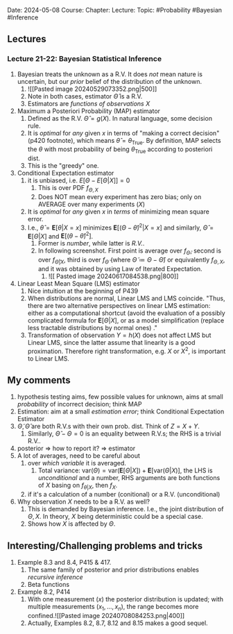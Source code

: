 Date: 2024-05-08
Course:
Chapter: 
Lecture: 
Topic: #Probability #Bayesian #Inference 

## Lectures
### Lecture 21-22: Bayesian Statistical Inference
1. Bayesian treats the unknown as a R.V. It does *not* mean nature is uncertain, but our *prior* belief of the distribution of the unknown.
	1. ![[Pasted image 20240529073352.png|500]]
	2. Note in both cases, estimator $\hat{\Theta}$ is a R.V. 
	3. Estimators are *functions of observations $X$*
2. Maximum a Posteriori Probability (MAP) estimator
	1. Defined as the R.V. $\hat{\Theta}=g(X)$. In natural language, some decision rule. 
	2. It is *optimal* for *any* given $x$ in terms of "making a correct decision" (p420 footnote), which means $\hat{\theta}=\theta_{\text{True}}$. By definition, MAP selects the $\theta$ with most probability of being $\theta_{\text{True}}$ according to posteriori dist. 
	3. This is the "greedy" one.
3. Conditional Expectation estimator
	1. it is unbiased, i.e. $E[\Theta - E[\Theta|X]]=0$
		1. This is over PDF $f_{\Theta, X}$
		2. Does NOT mean every experiment has zero bias; only on AVERAGE over many experiments ($X$)
	2. It is *optimal* for *any* given $x$ in *terms* of minimizing mean square error.
	3. I.e., $\hat{\theta} = \mathbf{E}[\theta|X=x]$ minimizes $\mathbf{E}[(\Theta - \hat{\theta})^2|X=x]$ and similarly, $\hat{\Theta} = \mathbf{E}[\Theta|X]$ and $\mathbf{E}[(\theta - \hat{\theta})^2]$.
		1. Former is *number*, while latter is *R.V.*.
		2. In following screenshot. First point is average over $f_{\tilde{\Theta}}$, second is over $f_{\tilde{\Theta}|X}$, third is over $f_{\tilde{\Theta}}$ (where $\tilde{\Theta}\coloneqq \Theta - \hat{\Theta}$) or equivalently $f_{\Theta, X}$, and it was obtained by using Law of Iterated Expectation. 
			1. ![[ Pasted image 20240617084538.png|800]]
4. Linear Least Mean Square (LMS) estimator
	1. Nice intuition at the beginning of P439
	2. When distributions are normal, Linear LMS and LMS coincide. "Thus, there are two alternative perspectives on linear LMS estimation: either as a computational shortcut (avoid the evaluation of a possibly complicated formula for $\mathbf{E}[\Theta|X]$, or as a model simplification (replace less tractable distributions by normal ones) ."
	3. Transformation of observation $Y=h(X)$ does not affect LMS but Linear LMS, since the latter assume that linearity is a good proximation. Therefore right transformation, e.g. $X$ or $X^2$, is important to Linear LMS.
## My comments
1. hypothesis testing aims, few possible values for unknown, aims at small *probability* of incorrect decision; think MAP
2. Estimation: aim at a small *estimation error*; think Conditional Expectation Estimator
3. $\tilde{\Theta}, \hat{\Theta}$ are both R.V.s with their own prob. dist. Think of $Z = X + Y$.
	1. Similarly, $\hat{\Theta} - \Theta = 0$ is an equality between R.V.s; the RHS is a trivial R.V.. 
4. posterior => how to report it? => estimator
5. A lot of averages, need to be careful about 
	1. over *which variable* it is averaged.
		1. Total variance: $\text{var}(\Theta) = \text{var}(\mathbf{E}[\Theta|X]) + \mathbf{E}[\text{var}(\Theta|X)]$, the LHS is *unconditional* and a number, RHS arguments are both functions of $X$ basing on $f_{\theta|X}$, then $f_X$.
	2. if it's a calculation of a number (conitional) or a R.V. (unconditional)
6. Why observation $X$ needs to be a R.V. as well?
	1. This is demanded by Bayesian inference. I.e., the joint distribution of $\Theta, X$. In theory, $X$ being deterministic could be a special case.
	2. Shows how $X$ is affected by $\Theta$.
## Interesting/Challenging problems and tricks
1. Example 8.3 and 8.4, P415 & 417. 
	1. The same family of posterior and prior distributions enables *recursive inference*
	2. Beta functions
2. Example 8.2, P414
	1. With one measurement ($x$) the posterior distribution is updated; with multiple measurements ($x_1, ..., x_n$), the range becomes more confined.![[Pasted image 20240708084253.png|400]]
	2. Actually, Examples 8.2, 8.7, 8.12 and 8.15 makes a good sequel. 